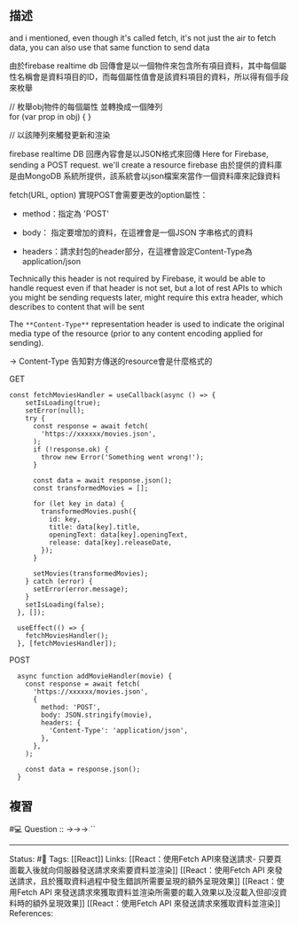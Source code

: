 
## 描述

and i mentioned, even though it's called fetch, it's not just the air to fetch data, you can also use that same function to send data



由於firebase realtime db 回傳會是以一個物件來包含所有項目資料，其中每個屬性名稱會是資料項目的ID，而每個屬性值會是該資料項目的資料，所以得有個手段來枚舉

  

  

// 枚舉obj物件的每個屬性 並轉換成一個陣列  
for (var prop in obj) { }

  

// 以該陣列來觸發更新和渲染




firebase realtime DB 回應內容會是以JSON格式來回傳
Here for Firebase, sending a POST request. we'll create a resource
firebase 由於提供的資料庫是由MongoDB 系統所提供，該系統會以json檔案來當作一個資料庫來記錄資料



fetch(URL, option) 實現POST會需要更改的option屬性：

- method：指定為 'POST'

- body： 指定要增加的資料，在這裡會是一個JSON 字串格式的資料

- headers：請求封包的header部分，在這裡會設定Content-Type為application/json

  

Technically this header is not required by Firebase, it would be able to handle request even if that header is not set, but a lot of rest APIs to which you might be sending requests later, might require this extra header, which describes to content that will be sent

  

The `**Content-Type**` representation header is used to indicate the original media type of the resource (prior to any content encoding applied for sending).

-> Content-Type 告知對方傳送的resource會是什麼格式的


GET 
```
const fetchMoviesHandler = useCallback(async () => {
    setIsLoading(true);
    setError(null);
    try {
      const response = await fetch(
        'https://xxxxxx/movies.json',
      );
      if (!response.ok) {
        throw new Error('Something went wrong!');
      }

      const data = await response.json();
      const transformedMovies = [];

      for (let key in data) {
        transformedMovies.push({
          id: key,
          title: data[key].title,
          openingText: data[key].openingText,
          release: data[key].releaseDate,
        });
      }

      setMovies(transformedMovies);
    } catch (error) {
      setError(error.message);
    }
    setIsLoading(false);
  }, []);

  useEffect(() => {
    fetchMoviesHandler();
  }, [fetchMoviesHandler]);
```

POST
```
  async function addMovieHandler(movie) {
    const response = await fetch(
      'https://xxxxxx/movies.json',
      {
        method: 'POST',
        body: JSON.stringify(movie),
        headers: {
          'Content-Type': 'application/json',
        },
      },
    );

    const data = response.json();
  }
```

## 複習

#💻 Question :: ->->-> ``


---
Status: #🌱 
Tags:
[[React]]
Links:
[[React：使用Fetch API來發送請求- 只要頁面載入後就向伺服器發送請求來索要資料並渲染]]
[[React：使用Fetch API 來發送請求，且於獲取資料過程中發生錯誤所需要呈現的額外呈現效果]]
[[React：使用Fetch API 來發送請求來獲取資料並渲染所需要的載入效果以及沒載入但卻沒資料時的額外呈現效果]]
[[React：使用Fetch API 來發送請求來獲取資料並渲染]]
References:
